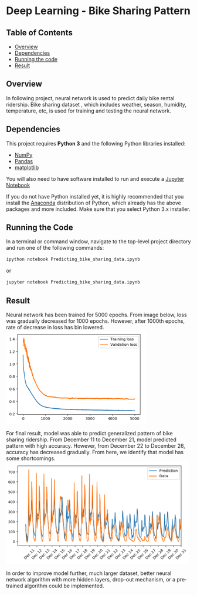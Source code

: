 # Deep Learning - Bike Sharing Pattern

## Table of Contents
- [Overview](#Overview)
- [Dependencies](#Dependencies)
- [Running the code](#Running-the-code)
- [Result](#Result)

## Overview
In following project, neural network is used to predict daily bike rental ridership. Bike sharing dataset , which includes weather, season, humidity, temperature, etc, is used for training and testing the neural network.

## Dependencies

This project requires **Python 3** and the following Python libraries installed:

- [NumPy](http://www.numpy.org/)
- [Pandas](http://pandas.pydata.org)
- [matplotlib](http://matplotlib.org/)

You will also need to have software installed to run and execute a [Jupyter Notebook](http://ipython.org/notebook.html)

If you do not have Python installed yet, it is highly recommended that you install the [Anaconda](http://continuum.io/downloads) distribution of Python, which already has the above packages and more included. Make sure that you select Python 3.x installer.

## Running the Code

In a terminal or command window, navigate to the top-level project directory and run one of the following commands:

```bash
ipython notebook Predicting_bike_sharing_data.ipynb
```  
or
```bash
jupyter notebook Predicting_bike_sharing_data.ipynb
```

## Result

Neural network has been trained for 5000 epochs. From image below, loss was gradually decreased for 1000 epochs. However, after 1000th epochs, rate of decrease in loss has bin lowered.
![image2](./image/image2.png)

For final result, model was able to predict generalized pattern of bike sharing ridership. From December  11 to December 21, model predicted pattern with high accuracy. However, from December 22 to December 26, accuracy has decreased gradually. From here, we identify that model has some shortcomings.
![image1](./image/image1.png)

In order to improve model further, much larger dataset, better neural network algorithm with more hidden layers, drop-out mechanism, or a pre-trained algorithm could be implemented.
